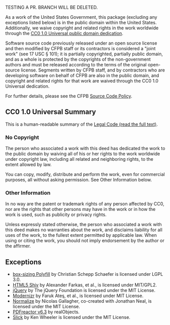 TESTING A PR. BRANCH WILL BE DELETED.

As a work of the United States Government, this package (excluding any
exceptions listed below) is in the public domain within the United States.
Additionally, we waive copyright and related rights in the work worldwide
through the [CC0 1.0 Universal public domain dedication][CC0].

Software source code previously released under an open source license and then
modified by CFPB staff or its contractors is considered a "joint work"
(see 17 USC § 101); it is partially copyrighted, partially public domain,
and as a whole is protected by the copyrights of the non-government authors and
must be released according to the terms of the original open-source license.
Segments written by CFPB staff, and by contractors who are developing software
on behalf of CFPB are also in the public domain, and copyright and related
rights for that work are waived through the CC0 1.0 Universal dedication.

For further details, please see the CFPB [Source Code Policy][policy].


## CC0 1.0 Universal Summary

This is a human-readable summary of the [Legal Code (read the full text)][CC0].

### No Copyright

The person who associated a work with this deed has dedicated the work to
the public domain by waiving all of his or her rights to the work worldwide
under copyright law, including all related and neighboring rights, to the
extent allowed by law.

You can copy, modify, distribute and perform the work, even for commercial
purposes, all without asking permission. See Other Information below.

### Other Information

In no way are the patent or trademark rights of any person affected by CC0,
nor are the rights that other persons may have in the work or in how the
work is used, such as publicity or privacy rights.

Unless expressly stated otherwise, the person who associated a work with
this deed makes no warranties about the work, and disclaims liability for
all uses of the work, to the fullest extent permitted by applicable law.
When using or citing the work, you should not imply endorsement by the
author or the affirmer.

[policy]: https://github.com/cfpb/source-code-policy/
[CC0]: http://creativecommons.org/publicdomain/zero/1.0/legalcode


## Exceptions

- [box-sizing Polyfill](http://github.com/Schepp/box-sizing-polyfill) by
  Christian Schepp Schaefer is licensed under LGPL 3.0.
- [HTML5 Shiv](https://github.com/aFarkas/html5shiv) by Alexander Farkas,
  et al., is licensed under MIT/GPL2.
- [jQuery](http://jquery.com/) by The jQuery Foundation is licensed under the
  MIT License.
- [Modernizr](https://github.com/Modernizr/Modernizr) by Faruk Ateş, et al.,
  is licensed under MIT License.
- [Normalize](http://necolas.github.io/normalize.css/) by Nicolas Gallagher,
  co-created with Jonathan Neal, is licensed under the MIT License.
- [PDFreactor v6.3](http://www.pdfreactor.com/) by realObjects.
- [Slick](http://kenwheeler.github.io/slick/) by Ken Wheeler is licensed under
  the MIT License.
